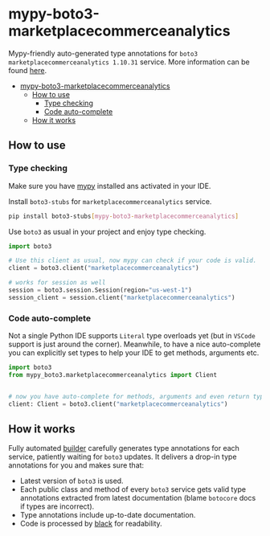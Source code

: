 # mypy-boto3-marketplacecommerceanalytics

Mypy-friendly auto-generated type annotations for `boto3 marketplacecommerceanalytics 1.10.31` service.
More information can be found [here](https://github.com/vemel/mypy_boto3).

- [mypy-boto3-marketplacecommerceanalytics](#mypy-boto3-marketplacecommerceanalytics)
  - [How to use](#how-to-use)
    - [Type checking](#type-checking)
    - [Code auto-complete](#code-auto-complete)
  - [How it works](#how-it-works)

## How to use

### Type checking

Make sure you have [mypy](https://github.com/python/mypy) installed ans activated in your IDE.

Install `boto3-stubs` for `marketplacecommerceanalytics` service.

```bash
pip install boto3-stubs[mypy-boto3-marketplacecommerceanalytics]
```

Use `boto3` as usual in your project and enjoy type checking.

```python
import boto3

# Use this client as usual, now mypy can check if your code is valid.
client = boto3.client("marketplacecommerceanalytics")

# works for session as well
session = boto3.session.Session(region="us-west-1")
session_client = session.client("marketplacecommerceanalytics")

```

### Code auto-complete

Not a single Python IDE supports `Literal` type overloads yet (but in `VSCode` support is just around the corner).
Meanwhile, to have a nice auto-complete you can explicitly set types to help your IDE to get methods, arguments etc.

```python
import boto3
from mypy_boto3.marketplacecommerceanalytics import Client


# now you have auto-complete for methods, arguments and even return types
client: Client = boto3.client("marketplacecommerceanalytics")
```

## How it works

Fully automated [builder](https://github.com/vemel/mypy_boto3) carefully generates
type annotations for each service, patiently waiting for `boto3` updates. It delivers
a drop-in type annotations for you and makes sure that:

- Latest version of `boto3` is used.
- Each public class and method of every `boto3` service gets valid type annotations
  extracted from latest documentation (blame `botocore` docs if types are incorrect).
- Type annotations include up-to-date documentation.
- Code is processed by [black](https://github.com/psf/black) for readability.